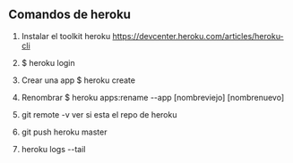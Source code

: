 ## Comandos de heroku

1. Instalar el toolkit heroku
   https://devcenter.heroku.com/articles/heroku-cli

2. $ heroku login

3. Crear una app 
   $ heroku create

4. Renombrar
   $ heroku apps:rename --app [nombreviejo] [nombrenuevo] 

5. git remote -v
   ver si esta el repo de heroku

6. git push heroku master
7. heroku logs --tail 
